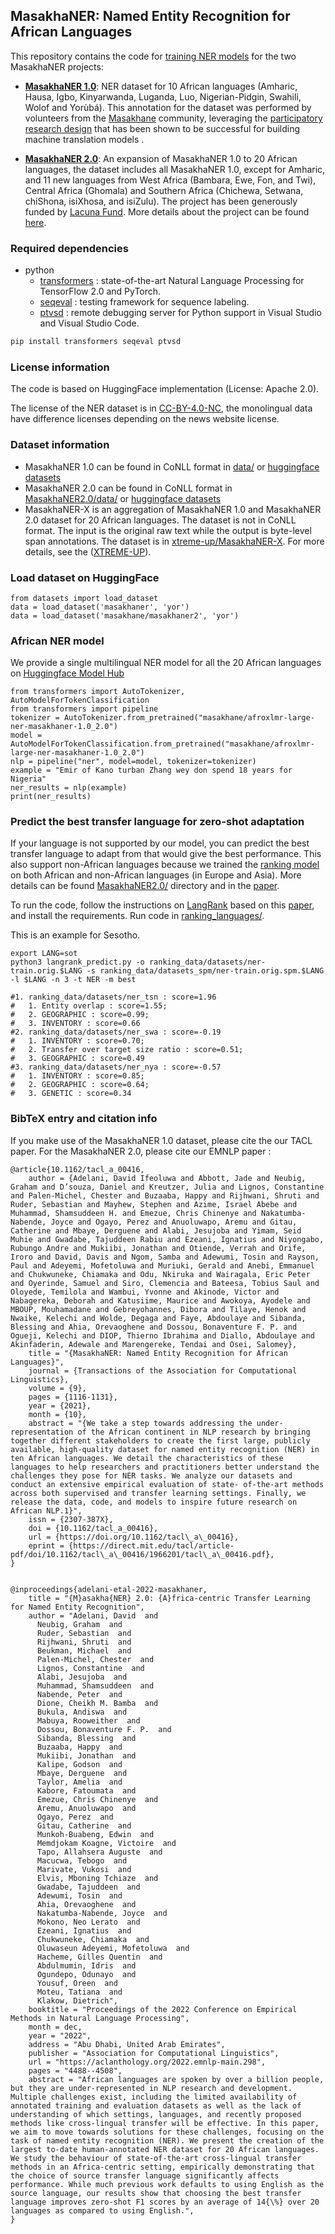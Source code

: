 ## **MasakhaNER: Named Entity Recognition for African Languages**

This repository contains the code for [training NER models](https://github.com/masakhane-io/masakhane-ner/tree/main/code) for the two MasakhaNER projects:

* **[MasakhaNER 1.0](https://direct.mit.edu/tacl/article/doi/10.1162/tacl_a_00416/107614/MasakhaNER-Named-Entity-Recognition-for-African)**: NER dataset for 10 African languages (Amharic, Hausa, Igbo, Kinyarwanda, Luganda, Luo, Nigerian-Pidgin, Swahili, Wolof and Yorùbá). This annotation for the dataset was performed by volunteers from the [Masakhane](https://www.masakhane.io/) community, leveraging the [participatory research design](https://aclanthology.org/2020.findings-emnlp.195/) that has been shown to be successful for building machine translation models . 

* **[MasakhaNER 2.0](https://aclanthology.org/2022.emnlp-main.298/)**: An expansion of MasakhaNER 1.0 to 20 African languages, the dataset includes all MasakhaNER 1.0, except for Amharic, and 11 new languages from West Africa (Bambara, Ewe, Fon, and Twi), Central Africa (Ghomala) and Southern Africa (Chichewa, Setwana, chiShona, isiXhosa, and isiZulu). The project has been generously funded by [Lacuna Fund](https://lacunafund.org/announcing-new-datasets-for-african-languages-2020-natural-language-processing-nlp-awardees/). More details about the project can be found [here](https://github.com/masakhane-io/lacuna_pos_ner). 


### Required dependencies
* python
  * [transformers](https://pypi.org/project/transformers/) : state-of-the-art Natural Language Processing for TensorFlow 2.0 and PyTorch.
  * [seqeval](https://pypi.org/project/seqeval/) : testing framework for sequence labeling.
  * [ptvsd](https://pypi.org/project/ptvsd/) : remote debugging server for Python support in Visual Studio and Visual Studio Code.

```bash
pip install transformers seqeval ptvsd
```

### License information
The code is based on HuggingFace implementation (License: Apache 2.0).

The license of the NER dataset is in [CC-BY-4.0-NC](https://creativecommons.org/licenses/by-nc/4.0/), the monolingual data have difference licenses depending on the news website license. 


### Dataset information
* MasakhaNER 1.0 can be found in CoNLL format in [data/](https://github.com/masakhane-io/masakhane-ner/tree/main/data) or [huggingface datasets](https://huggingface.co/datasets/masakhaner)
* MasakhaNER 2.0 can be found in CoNLL format in [MasakhaNER2.0/data/](https://github.com/masakhane-io/masakhane-ner/tree/main/MasakhaNER2.0/data) or [huggingface datasets](https://huggingface.co/datasets/masakhane/masakhaner2)
* MasakhaNER-X is an aggregation of MasakhaNER 1.0 and MasakhaNER 2.0 dataset for 20 African languages. The dataset is not in CoNLL format. The input is the original raw text while the output is byte-level span annotations. The dataset is in [xtreme-up/MasakhaNER-X](https://github.com/masakhane-io/masakhane-ner/tree/main/xtreme-up/MasakhaNER-X/). For more details, see the ([XTREME-UP](https://github.com/google-research/xtreme-up)).


### Load dataset on HuggingFace
```
from datasets import load_dataset
data = load_dataset('masakhaner', 'yor')
data = load_dataset('masakhane/masakhaner2', 'yor')
```

### African NER model
We provide a single multilingual NER model for all the 20 African languages on [Huggingface Model Hub](https://huggingface.co/masakhane/afroxlmr-large-ner-masakhaner-1.0_2.0)
```
from transformers import AutoTokenizer, AutoModelForTokenClassification
from transformers import pipeline
tokenizer = AutoTokenizer.from_pretrained("masakhane/afroxlmr-large-ner-masakhaner-1.0_2.0")
model = AutoModelForTokenClassification.from_pretrained("masakhane/afroxlmr-large-ner-masakhaner-1.0_2.0")
nlp = pipeline("ner", model=model, tokenizer=tokenizer)
example = "Emir of Kano turban Zhang wey don spend 18 years for Nigeria"
ner_results = nlp(example)
print(ner_results)

```

### Predict the best transfer language for zero-shot adaptation
If your language is not supported by our model, you can predict the best transfer language to adapt from that would give the best performance. This also support non-African languages because we trained the [ranking model](https://github.com/masakhane-io/masakhane-ner/blob/main/MasakhaNER2.0/ranking_languages/pretrained/NER/lgbm_model_all.txt) on both African and non-African languages (in Europe and Asia). More details can be found [MasakhaNER2.0/](https://github.com/masakhane-io/masakhane-ner/tree/main/MasakhaNER2.0) directory and in the [paper](https://aclanthology.org/2022.emnlp-main.298/). 

To run the code, follow the instructions on [LangRank](https://github.com/neulab/langrank) based on this [paper](https://aclanthology.org/P19-1301/), and install the requirements. Run code in [ranking_languages/](https://github.com/masakhane-io/masakhane-ner/tree/main/MasakhaNER2.0/ranking_languages). 

This is an example for Sesotho. 
```
export LANG=sot
python3 langrank_predict.py -o ranking_data/datasets/ner-train.orig.$LANG -s ranking_data/datasets_spm/ner-train.orig.spm.$LANG -l $LANG -n 3 -t NER -m best

#1. ranking_data/datasets/ner_tsn : score=1.96
#	1. Entity overlap : score=1.55; 
#	2. GEOGRAPHIC : score=0.99; 
#	3. INVENTORY : score=0.66
#2. ranking_data/datasets/ner_swa : score=-0.19
#	1. INVENTORY : score=0.70; 
#	2. Transfer over target size ratio : score=0.51; 
#	3. GEOGRAPHIC : score=0.49
#3. ranking_data/datasets/ner_nya : score=-0.57
#	1. INVENTORY : score=0.85; 
#	2. GEOGRAPHIC : score=0.64; 
#	3. GENETIC : score=0.34
```


### BibTeX entry and citation info
If you make use of the MasakhaNER 1.0 dataset, please cite the our TACL paper. For the MasakhaNER 2.0, please cite our EMNLP paper :

```
@article{10.1162/tacl_a_00416,
    author = {Adelani, David Ifeoluwa and Abbott, Jade and Neubig, Graham and D’souza, Daniel and Kreutzer, Julia and Lignos, Constantine and Palen-Michel, Chester and Buzaaba, Happy and Rijhwani, Shruti and Ruder, Sebastian and Mayhew, Stephen and Azime, Israel Abebe and Muhammad, Shamsuddeen H. and Emezue, Chris Chinenye and Nakatumba-Nabende, Joyce and Ogayo, Perez and Anuoluwapo, Aremu and Gitau, Catherine and Mbaye, Derguene and Alabi, Jesujoba and Yimam, Seid Muhie and Gwadabe, Tajuddeen Rabiu and Ezeani, Ignatius and Niyongabo, Rubungo Andre and Mukiibi, Jonathan and Otiende, Verrah and Orife, Iroro and David, Davis and Ngom, Samba and Adewumi, Tosin and Rayson, Paul and Adeyemi, Mofetoluwa and Muriuki, Gerald and Anebi, Emmanuel and Chukwuneke, Chiamaka and Odu, Nkiruka and Wairagala, Eric Peter and Oyerinde, Samuel and Siro, Clemencia and Bateesa, Tobius Saul and Oloyede, Temilola and Wambui, Yvonne and Akinode, Victor and Nabagereka, Deborah and Katusiime, Maurice and Awokoya, Ayodele and MBOUP, Mouhamadane and Gebreyohannes, Dibora and Tilaye, Henok and Nwaike, Kelechi and Wolde, Degaga and Faye, Abdoulaye and Sibanda, Blessing and Ahia, Orevaoghene and Dossou, Bonaventure F. P. and Ogueji, Kelechi and DIOP, Thierno Ibrahima and Diallo, Abdoulaye and Akinfaderin, Adewale and Marengereke, Tendai and Osei, Salomey},
    title = "{MasakhaNER: Named Entity Recognition for African Languages}",
    journal = {Transactions of the Association for Computational Linguistics},
    volume = {9},
    pages = {1116-1131},
    year = {2021},
    month = {10},
    abstract = "{We take a step towards addressing the under- representation of the African continent in NLP research by bringing together different stakeholders to create the first large, publicly available, high-quality dataset for named entity recognition (NER) in ten African languages. We detail the characteristics of these languages to help researchers and practitioners better understand the challenges they pose for NER tasks. We analyze our datasets and conduct an extensive empirical evaluation of state- of-the-art methods across both supervised and transfer learning settings. Finally, we release the data, code, and models to inspire future research on African NLP.1}",
    issn = {2307-387X},
    doi = {10.1162/tacl_a_00416},
    url = {https://doi.org/10.1162/tacl\_a\_00416},
    eprint = {https://direct.mit.edu/tacl/article-pdf/doi/10.1162/tacl\_a\_00416/1966201/tacl\_a\_00416.pdf},
}


@inproceedings{adelani-etal-2022-masakhaner,
    title = "{M}asakha{NER} 2.0: {A}frica-centric Transfer Learning for Named Entity Recognition",
    author = "Adelani, David  and
      Neubig, Graham  and
      Ruder, Sebastian  and
      Rijhwani, Shruti  and
      Beukman, Michael  and
      Palen-Michel, Chester  and
      Lignos, Constantine  and
      Alabi, Jesujoba  and
      Muhammad, Shamsuddeen  and
      Nabende, Peter  and
      Dione, Cheikh M. Bamba  and
      Bukula, Andiswa  and
      Mabuya, Rooweither  and
      Dossou, Bonaventure F. P.  and
      Sibanda, Blessing  and
      Buzaaba, Happy  and
      Mukiibi, Jonathan  and
      Kalipe, Godson  and
      Mbaye, Derguene  and
      Taylor, Amelia  and
      Kabore, Fatoumata  and
      Emezue, Chris Chinenye  and
      Aremu, Anuoluwapo  and
      Ogayo, Perez  and
      Gitau, Catherine  and
      Munkoh-Buabeng, Edwin  and
      Memdjokam Koagne, Victoire  and
      Tapo, Allahsera Auguste  and
      Macucwa, Tebogo  and
      Marivate, Vukosi  and
      Elvis, Mboning Tchiaze  and
      Gwadabe, Tajuddeen  and
      Adewumi, Tosin  and
      Ahia, Orevaoghene  and
      Nakatumba-Nabende, Joyce  and
      Mokono, Neo Lerato  and
      Ezeani, Ignatius  and
      Chukwuneke, Chiamaka  and
      Oluwaseun Adeyemi, Mofetoluwa  and
      Hacheme, Gilles Quentin  and
      Abdulmumin, Idris  and
      Ogundepo, Odunayo  and
      Yousuf, Oreen  and
      Moteu, Tatiana  and
      Klakow, Dietrich",
    booktitle = "Proceedings of the 2022 Conference on Empirical Methods in Natural Language Processing",
    month = dec,
    year = "2022",
    address = "Abu Dhabi, United Arab Emirates",
    publisher = "Association for Computational Linguistics",
    url = "https://aclanthology.org/2022.emnlp-main.298",
    pages = "4488--4508",
    abstract = "African languages are spoken by over a billion people, but they are under-represented in NLP research and development. Multiple challenges exist, including the limited availability of annotated training and evaluation datasets as well as the lack of understanding of which settings, languages, and recently proposed methods like cross-lingual transfer will be effective. In this paper, we aim to move towards solutions for these challenges, focusing on the task of named entity recognition (NER). We present the creation of the largest to-date human-annotated NER dataset for 20 African languages. We study the behaviour of state-of-the-art cross-lingual transfer methods in an Africa-centric setting, empirically demonstrating that the choice of source transfer language significantly affects performance. While much previous work defaults to using English as the source language, our results show that choosing the best transfer language improves zero-shot F1 scores by an average of 14{\%} over 20 languages as compared to using English.",
}
```
